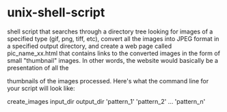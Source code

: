 # unix-shell-script

shell script that searches through a directory tree looking for images of a specified
type (gif, png, tiff, etc), convert all the images into JPEG format in a specified output directory, and
create a web page called pic_name_xx.html that contains links to the converted images in the form of
small "thumbnail" images. In other words, the website would basically be a presentation of all the


thumbnails of the images processed. Here's what the command line for your script will look like:


create_images input_dir output_dir 'pattern_1' 'pattern_2' ... 'pattern_n'
